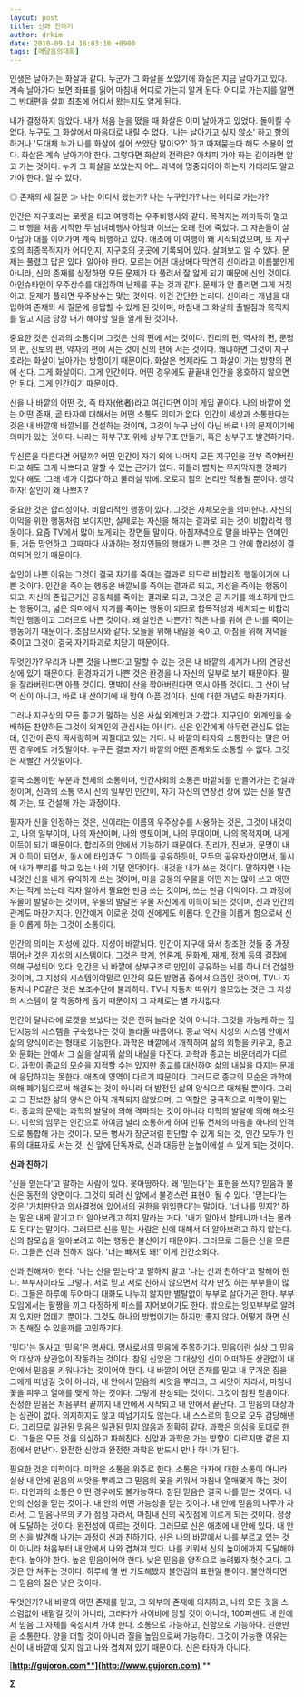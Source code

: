 ```yaml
---
layout: post
title: 신과 친하기
author: drkim
date: 2010-09-14 16:03:10 +0900
tags: [깨달음의대화]
---
```

인생은 날아가는 화살과 같다. 누군가 그 화살을 쏘았기에 화살은 지금 날아가고 있다. 계속 날아가다 보면 좌표를 읽어 마침내 어디로 가는지 알게 된다. 어디로 가는지를 알면 그 반대편을 살펴 최초에 어디서 왔는지도 알게 된다.



내가 결정하지 않았다. 내가 처음 눈을 떴을 때 화살은 이미 날아가고 있었다. 돌이킬 수 없다. 누구도 그 화살에서 마음대로 내릴 수 없다. '나는 날아가고 싶지 않소' 하고 항의하거나 '도대체 누가 나를 화살에 실어 쏘았단 말이오?' 하고 따져묻는다 해도 소용이 없다. 화살은 계속 날아가야 한다. 그렇다면 화살의 전략은? 아차피 가야 하는 길이라면 알고 가는 것이다. 누가 그 화살을 쏘았는지 어느 과녁에 명중되어야 하는지 가더라도 알고가야 한다. 알 수 있다.



◎ 존재의 세 질문 ≫ 나는 어디서 왔는가? 나는 누구인가? 나는 어디로 가는가? 



인간은 지구호라는 로켓을 타고 여행하는 우주비행사와 같다. 목적지는 까마득히 멀고 그 비행을 처음 시작한 두 남녀비행사 아담과 이브는 오래 전에 죽었다. 그 자손들이 살아남아 대를 이어가며 계속 비행하고 있다. 애초에 이 여행이 왜 시작되었으며, 또 지구호의 최종목적지가 어디인지, 지구호의 곳곳에 기록되어 있다. 살펴보고 알 수 있다. 문제는 풀렸고 답은 있다. 알아야 한다. 모르는 어떤 대상에다 막연히 신이라고 이름붙인게 아니라, 신의 존재를 상정하면 모든 문제가 다 풀려서 잘 알게 되기 때문에 신인 것이다. 아인슈타인이 우주상수를 대입하여 난제를 푸는 것과 같다. 문제가 안 풀리면 그게 거짓이고, 문제가 풀리면 우주상수는 맞는 것이다. 이건 간단한 논리다. 신이라는 개념을 대입하여 존재의 세 질문에 응답할 수 있게 된 것이며, 마침내 그 화살의 출발점과 목적지를 알고 지금 당장 내가 해야할 일을 알게 된 것이다. 



중요한 것은 신과의 소통이며 그것은 신의 편에 서는 것이다. 진리의 편, 역사의 편, 문명의 편, 진보의 편, 약자의 편에 서는 것이 신의 편에 서는 것이다. 왜냐하면 그것이 지구호라는 화살이 날아가는 방향이기 때문이다. 화살은 언제라도 그 화살이 가는 방향의 편에 선다. 그게 화살이다. 그게 인간이다. 어떤 경우에도 끝끝내 인간을 옹호하지 않으면 안 된다. 그게 인간이기 때문이다.



신을 나 바깥의 어떤 것, 즉 타자(他者)라고 여긴다면 이미 게임 끝이다. 나의 바깥에 있는 어떤 존재, 곧 타자에 대해서는 어떤 소통도 의미가 없다. 인간이 세상과 소통한다는 것은 내 바깥에 바깥뇌를 건설하는 것이며, 그것이 누구 남이 아닌 바로 나의 문제이기에 의미가 있는 것이다. 나라는 하부구조 위에 상부구조 만들기, 혹은 상부구조 발견하기다.



무신론을 따른다면 어떨까? 어떤 인간이 자기 외에 나머지 모든 지구인을 전부 죽여버린다고 해도 그게 나쁘다고 말할 수 있는 근거가 없다. 히틀러 뺨치는 무지막지한 깡패가 있다 해도 '그래 네가 이겼다'하고 물러설 밖에. 오로지 힘의 논리만 적용될 뿐이다. 생각하자! 살인이 왜 나쁘지? 



중요한 것은 합리성이다. 비합리적인 행동이 있다. 그것은 자체모순을 의미한다. 자신의 이익을 위한 행동처럼 보이지만, 실제로는 자신을 해치는 결과로 되는 것이 비합리적 행동이다. 요즘 TV에서 많이 보게되는 장면들 말이다. 아침저녁으로 말을 바꾸는 연예인들, 거듭 망언하고 그때마다 사과하는 정치인들의 행태가 나쁜 것은 그 안에 합리성이 결여되어 있기 때문이다. 



살인이 나쁜 이유는 그것이 결국 자기를 죽이는 결과로 되므로 비합리적 행동이기에 나쁜 것이다. 인간을 죽이는 행동은 바깥뇌를 죽이는 결과로 되고, 지성을 죽이는 행동이 되고, 자신의 존립근거인 공동체를 죽이는 결과로 되고, 그것은 곧 자기를 왜소하게 만드는 행동이고, 넓은 의미에서 자기를 죽이는 행동이 되므로 합목적성과 배치되는 비합리적인 행동이고 그러므로 나쁜 것이다. 왜 살인은 나쁜가? 작은 나를 위해 큰 나를 죽이는 행동이기 때문이다. 조삼모사와 같다. 오늘을 위해 내일을 죽이고, 아침을 위해 저녁을 죽이고 그것이 결국 자기파괴로 치닫기 때문이다. 



무엇인가? 우리가 나쁜 것을 나쁘다고 말할 수 있는 것은 내 바깥의 세계가 나의 연장선 상에 있기 때문이다. 환경파괴가 나쁜 것은 환경을 나 자신의 일부로 보기 때문이다. 팔을 잘라버린다면 아플 것이다. 명박이 산을 깎아버린다면 역시 아플 것이다. 그 산이 남의 산이 아니고, 바로 내 산이기에 내 맘이 아픈 것이다. 신에 대한 개념도 마찬가지다.



그러나 지구상의 모든 종교가 말하는 신은 사실 외계인과 가깝다. 지구인이 외계인을 숭배하든 찬양하든 그것이 외계인의 관심사는 아니다. 신은 인간에게 아무런 관심도 없는데, 인간이 혼자 짝사랑하며 찌질대고 있는 거다. 나 바깥의 타자와 소통한다는 말은 어떤 경우에도 거짓말이다. 누구든 결코 자기 바깥의 어떤 존재와도 소통할 수 없다. 그것은 새빨간 거짓말이다.



결국 소통이란 부분과 전체의 소통이며, 인간사회의 소통은 바깥뇌를 만들어가는 건설과정이며, 신과의 소통 역시 신의 일부인 인간이, 자기 자신의 연장선 상에 있는 신을 발견해 가는, 또 건설해 가는 과정이다.



필자가 신을 인정하는 것은, 신이라는 이름의 우주상수를 사용하는 것은, 그것이 내것이고, 나의 일부이며, 나의 자산이며, 나의 영토이며, 나의 무대이며, 나의 목적지며, 내게 이득이 되기 때문이다. 합리주의 안에서 기능하기 때문이다. 진리가, 진보가, 문명이 내게 이득이 되면서, 동시에 타인과도 그 이득을 공유하듯이, 모두의 공유자산이면서, 동시에 내가 뿌리를 박고 있는 나의 기댈 언덕이다. 내것을 내가 쓰는 것이다. 말하자면 나는 내것인 신을 내게 유익하게 쓰는 것이며, 마을 공동의 우물을 어떤 자는 많이 쓰고 어떤 자는 적게 쓰는데 각자 알아서 필요한 만큼 쓰는 것이며, 쓰는 만큼 이익이다. 그 과정에 우물이 발달하는 것이며, 우물의 발달은 우물 자신에게 이득이 되는 것이며, 신과 인간의 관계도 마찬가지다. 인간에게 이로운 것이 신에게도 이롭다. 인간을 이롭게 함으로써 신을 이롭게 하는 그것이 소통이다.



인간의 의미는 지성에 있다. 지성이 바깥뇌다. 인간이 지구에 와서 창조한 것들 중 가장 뛰어난 것은 지성의 시스템이다. 그것은 학계, 언론계, 문화계, 재계, 정계 등의 결집에 의해 구성되어 있다. 인간은 뇌 바깥에 상부구조로 만인이 공유하는 뇌를 하나 더 건설한 것이며, 그 지성의 시스템이야말로 인간의 모든 발명품 중에서 으뜸인 것이며, TV나 자동차나 PC같은 것은 보조수단에 불과하다. TV나 자동차 따위가 쓸모있는 것은 그 지성의 시스템이 잘 작동하게 돕기 때문이지 그 자체로는 별 가치없다. 



인간이 달나라에 로켓을 보냈다는 것은 전혀 놀라운 것이 아니다. 그것을 가능케 하는 집단지능의 시스템을 구축했다는 것이 놀라울 따름이다. 종교 역시 지성의 시스템 안에서 삶의 양식이라는 형태로 기능한다. 과학은 바깥에서 개척하여 삶의 외형을 키우고, 종교와 문화는 안에서 그 삶을 살찌워 삶의 내실을 다진다. 과학과 종교는 바운더리가 다르다. 과학이 종교의 모순을 지적할 수는 있지만 종교를 대신하여 삶의 내실을 다지는 문제에 응답하지는 못한다. 애초에 영역이 다르기 때문이다. 그러므로 종교의 모순은 과학에 의해 폐기됨으로써 해결되는 것이 아니라 더 발전된 삶의 양식으로 대체될 뿐이다. 그리고 그 진보한 삶의 양식은 아직 개척되지 않았으며, 그 역할은 궁극적으로 미학이 맡는다. 종교의 문제는 과학의 발달에 의해 격파되는 것이 아니라 미학의 발달에 의해 해소된다. 미학의 임무는 인간으로 하여금 널리 소통하게 하여 인류 전체의 마음을 하나의 인격으로 통합해 가는 것이다. 모든 병사가 장군처럼 판단할 수 있게 되는 것, 인간 모두가 인류의 대표자로 서는 것, 신 앞에 단독자로, 신과 대등한 눈높이에설 수 있게 되는 것이다. 





**신과 친하기**



'신을 믿는다'고 말하는 사람이 있다. 못마땅하다. 왜 '믿는다'는 표현을 쓰지? 믿음과 불신은 동전의 양면이다. 그것이 되려 신 앞에서 불경스런 표현이 될 수 있다. '믿는다'는 것은 '가치판단과 의사결정에 있어서의 권한을 위임한다'는 말이다. '너 나를 믿지?' 하는 말은 내게 맡기고 더 알아보려고 하지 말라는 거다. '내가 알아서 할테니까 너는 몰라도 된다'는 말이다. 그러므로 신을 믿는 사람은 신에 대해서 더 알아보려고 하지 않는다. 신의 참모습을 알아보려고 하는 행동은 불신이기 때문이다. 그러므로 그들은 신을 모른다. 그들은 신과 친하지 않다. '너는 빠져도 돼!' 이게 인간소외다.



신과 친해져야 한다. '나는 신을 믿는다'고 말하지 말고 '나는 신과 친하다'고 말해야 한다. 부부사이라도 그렇다. 서로 믿고 서로 친하지 않으면서 각자 딴짓 하는 부부들이 많다. 그들은 하루에 두어마디 대화도 나누지 않지만 별탈없이 부부로 살아가곤 한다. 부부모임에서는 팔짱을 끼고 다정하게 미소를 지어보이기도 한다. 밖으로는 잉꼬부부로 알려져 있지만 껍데기 뿐이다. 그것도 하나의 방법이기는 하지만 좋지 않다. 어떻게 하면 신과 친해질 수 있을까를 고민하기다.



'믿다'는 동사고 '믿음'은 명사다. 명사로서의 믿음에 주목하기다. 믿음이란 실상 그 믿음의 대상과 상관없이 작동하는 것이다. 참된 신앙은 그 대상인 신이 어떠하든 상관없이 내 안에서 믿음을 키워나가는 것이어야 한다. 내 바깥이 어떤 존재를 믿고 내 무거운 짐을 그에게 떠넘길 것이 아니라, 내 안에서 믿음의 씨앗을 뿌리고, 그 씨앗이 자라서, 마침내 꽃을 피우고 열매를 맺게 하는 것이다. 그렇게 완성되는 것이다. 그것이 참된 믿음이다. 진정한 믿음은 처음부터 끝까지 내 안에서 시작되고 내 안에서 끝난다. 그 믿음의 대상과는 상관이 없다. 의지하지도 않고 떠넘기지도 않는다. 내 스스로의 힘으로 모두 감당해낸다. 그러므로 일관된 믿음은 일관된 믿지 않음과 정확히 같다. 과학은 의심을 토대로 한다. 그들은 모든 것을 의심하고 파헤친다. 신앙과 과학은 가는 방향이 다르지만 같은 지점에서 만난다. 완전한 신앙과 완전한 과학은 반드시 만나 하나가 된다.



필요한 것은 미학이다. 미학은 소통을 위주로 한다. 소통은 타자에 대한 소통이 아니라 실상 내 안에 믿음의 씨앗을 뿌리고 그 믿음의 꽃을 키워서 마침내 열매맺게 하는 것이다. 타인과의 소통은 어떤 경우에도 불가능하다. 참된 믿음은 결국 나를 믿는 것이다. 내 안의 신성을 믿는 것이다. 내 안의 어떤 가능성을 믿는 것이다. 내 안에 믿음의 나무가 자라서, 그 믿음나무의 키가 점점 자라서, 마침내 신의 꼭짓점에 이르게 되는 것이다. 정상에 도달하는 것이다. 완전성에 이르는 것이다. 그러므로 신은 애초에 내 안에 있다. 내 안의 신을 발견해 나가는 과정이 신과 친하기다. 신은 나의 바깥에서 나를 부르고 있는 것이 아니라 처음부터 내 안에서 나와 겹쳐져 있다. 나를 키워서 신의 높이에까지 도달해야 한다. 높아야 한다. 높은 믿음이어야 한다. 낮은 믿음을 양적으로 늘려봤자 헛수고다. 그것은 안 쳐주는 것이다. 하루에 열 번 기도해봤자 불안감의 표현일 뿐이다. 불안하다면 그 믿음의 질은 낮은 것이다. 



무엇인가? 내 바깥의 어떤 존재를 믿고, 그 외부의 존재에 의지하고, 나의 모든 것을 스스럼없이 내맡길 것이 아니라, 그러다가 사이비에 당할 것이 아니라, 100퍼센트 내 안에서 믿음 그 자체를 숙성시켜 가야 한다. 소통으로 가능하고, 친함으로 가능하다. 친한만큼 소통한다. 양을 더할 것이 아니라 질을 높임으로써 가능하다. 그것이 가능한 이유는 신이 내 바깥에 있지 않고 나와 겹쳐져 있기 때문이다. 신은 타자가 아니다.







[**http://gujoron.com**](http://www.gujoron.com)** 
**

**∑**